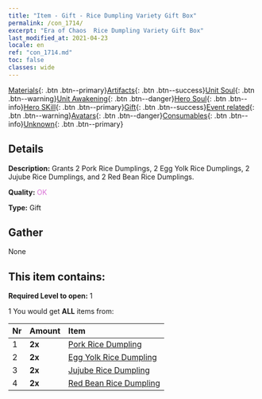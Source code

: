 ```yaml
---
title: "Item - Gift - Rice Dumpling Variety Gift Box"
permalink: /con_1714/
excerpt: "Era of Chaos  Rice Dumpling Variety Gift Box"
last_modified_at: 2021-04-23
locale: en
ref: "con_1714.md"
toc: false
classes: wide
---
```

 [Materials](/Items/){: .btn .btn--primary}[Artifacts](/Items/Artifacts/){: .btn .btn--success}[Unit Soul](/Items/UnitSoul/){: .btn .btn--warning}[Unit Awakening](/Items/UnitAwakening/){: .btn .btn--danger}[Hero Soul](/Items/HeroSoul/){: .btn .btn--info}[Hero SKill](/Items/HeroSkill/){: .btn .btn--primary}[Gift](/Items/Gift/){: .btn .btn--success}[Event related](/Items/Events/){: .btn .btn--warning}[Avatars](/Items/Avatars/){: .btn .btn--danger}[Consumables](/Items/Consumables/){: .btn .btn--info}[Unknown](/Items/Unknown/){: .btn .btn--primary}

## Details
 **Description:** Grants 2 Pork Rice Dumplings, 2 Egg Yolk Rice Dumplings, 2 Jujube Rice Dumplings, and 2 Red Bean Rice Dumplings.

 **Quality:** <span style="color: #DA70D6">OK</span>

 **Type:** Gift

## Gather

  None

## This item contains:

 **Required Level to open:** 1

 1 You would get **ALL** items  from:

  | Nr | Amount |     Item    |
  |:---|:-------|:------------|
  | 1 |  **2x** | [Pork Rice Dumpling](/Items/con_542/) |  | 
  | 2 |  **2x** | [Egg Yolk Rice Dumpling](/Items/con_543/) |  | 
  | 3 |  **2x** | [Jujube Rice Dumpling](/Items/con_544/) |  | 
  | 4 |  **2x** | [Red Bean Rice Dumpling](/Items/con_545/) |  | 
